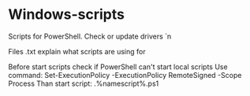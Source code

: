 # Windows-scripts
Scripts for PowerShell. Check or update drivers `n

Files .txt explain what scripts are using for

Before start scripts check if PowerShell can't start local scripts
Use command: Set-ExecutionPolicy -ExecutionPolicy RemoteSigned -Scope Process
Than start script: .\%namescript%.ps1
